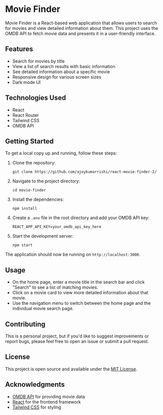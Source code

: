 # Movie Finder

Movie Finder is a React-based web application that allows users to search for movies and view detailed information about them. This project uses the OMDB API to fetch movie data and presents it in a user-friendly interface.

## Features

- Search for movies by title
- View a list of search results with basic information
- See detailed information about a specific movie
- Responsive design for various screen sizes
- Dark mode UI

## Technologies Used

- React
- React Router
- Tailwind CSS
- OMDB API

## Getting Started

To get a local copy up and running, follow these steps:

1. Clone the repository:
   ```
   git clone https://github.com/ajoykumarrishi/react-movie-finder-2/
   ```

2. Navigate to the project directory:
   ```
   cd movie-finder
   ```

3. Install the dependencies:
   ```
   npm install
   ```

4. Create a `.env` file in the root directory and add your OMDB API key:
   ```
   REACT_APP_API_KEY=your_omdb_api_key_here
   ```

5. Start the development server:
   ```
   npm start
   ```

The application should now be running on `http://localhost:3000`.

## Usage

- On the home page, enter a movie title in the search bar and click "Search" to see a list of matching movies.
- Click on a movie card to view more detailed information about that movie.
- Use the navigation menu to switch between the home page and the individual movie search page.

## Contributing

This is a personal project, but if you'd like to suggest improvements or report bugs, please feel free to open an issue or submit a pull request.

## License

This project is open source and available under the [MIT License](LICENSE).

## Acknowledgments

- [OMDB API](http://www.omdbapi.com/) for providing movie data
- [React](https://reactjs.org/) for the frontend framework
- [Tailwind CSS](https://tailwindcss.com/) for styling